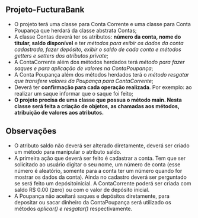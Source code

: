 ## Projeto-FucturaBank

- O projeto terá uma classe para Conta Corrente e uma classe para Conta
Poupança que herdará da classe abstrata Contas;
- A classe Contas deverá ter os atributos: **número da conta, nome do titular,
saldo disponível** e ter *métodos para exibir os dados da conta cadastrada,
fazer depósito, exibir o saldo de cada conta e métodos getters e setters dos
atributos private*;
- A ContaCorrente além dos métodos herdados terá *método para fazer
saques e para aplicação de valores na ContaPoupança*;
- A Conta Poupança além dos métodos herdados terá o *método resgatar
que transfere valores da Poupança para ContaCorrente*;
- Deverá ter **confirmação para cada operação realizada**. Por exemplo:
ao realizar um saque informar que o saque foi feito;
- **O projeto precisa de uma classe que possua o método main. Nesta classe
será feita a criação de objetos, as chamadas aos métodos, atribuição de
valores aos atributos.**

## Observações
* O atributo saldo não deverá ser alterado diretamente, deverá
ser criado um método para manipular o atributo saldo.
* A primeira ação que deverá ser feito é cadastrar a conta. Tem que
ser solicitado ao usuário digitar o seu nome, um número de conta (esse número
é aleatório, somente para a conta ter um número quando for mostrar os dados da conta). Ainda no cadastro deverá ser perguntado se será feito um depósitoinicial. A ContaCorrente poderá ser criada com saldo R$ 0.00 (zero) ou com o
valor de depósito inicial.
* A Poupança não aceitará saques e depósitos diretamente, para depositar ou sacar dinheiro da ContaPoupança será utilizado os métodos *aplicar() e resgatar()* respectivamente.
